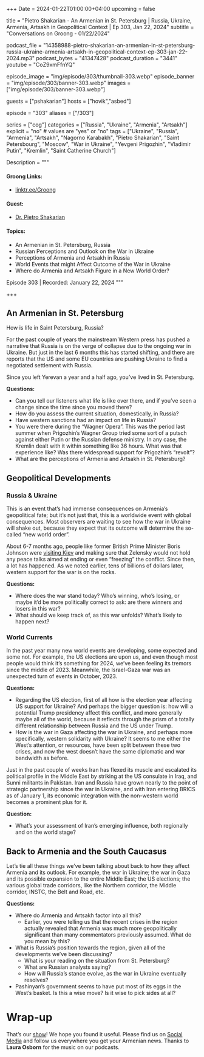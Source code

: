 +++
Date = 2024-01-22T01:00:00+04:00
upcoming = false

title = "Pietro Shakarian - An Armenian in St. Petersburg | Russia, Ukraine, Armenia, Artsakh in Geopolitical Context | Ep 303, Jan 22, 2024"
subtitle = "Conversations on Groong - 01/22/2024"

podcast_file = "14358988-pietro-shakarian-an-armenian-in-st-petersburg-russia-ukraine-armenia-artsakh-in-geopolitical-context-ep-303-jan-22-2024.mp3"
podcast_bytes = "41347428"
podcast_duration = "3441"
youtube = "CoZ9xmFfnYQ"

episode_image = "img/episode/303/thumbnail-303.webp"
episode_banner = "img/episode/303/banner-303.webp"
images = ["img/episode/303/banner-303.webp"]

guests = ["pshakarian"]
hosts = ["hovik","asbed"]

episode = "303"
aliases = ["/303"]

series = ["cog"]
categories = ["Russia", "Ukraine", "Armenia", "Artsakh"]
explicit = "no" # values are "yes" or "no"
tags = ["Ukraine", "Russia", "Armenia", "Artsakh", "Nagorno Karabakh", "Pietro Shakarian", "Saint Petersbourg", "Moscow", "War in Ukraine", "Yevgeni Prigozhin", "Vladimir Putin", "Kremlin", "Saint Catherine Church"]

Description = """

#### Groong Links:
* [linktr.ee/Groong](https://linktr.ee/groong)

#### Guest:
* [Dr. Pietro Shakarian](/guest/pshakarian)

#### Topics:
* An Armenian in St. Petersburg, Russia
* Russian Perceptions and Outlook on the War in Ukraine
* Perceptions of Armenia and Artsakh in Russia
* World Events that might Affect Outcome of the War in Ukraine
* Where do Armenia and Artsakh Figure in a New World Order?

Episode 303 | Recorded: January 22, 2024
"""

+++

## An Armenian in St. Petersburg

How is life in Saint Petersburg, Russia?

For the past couple of years the mainstream Western press has pushed a narrative that Russia is on the verge of collapse due to the ongoing war in Ukraine. But just in the last 6 months this has started shifting, and there are reports that the US and some EU countries are pushing Ukraine to find a negotiated settlement with Russia.

Since you left Yerevan a year and a half ago, you’ve lived in St. Petersburg.

**Questions:**
* Can you tell our listeners what life is like over there, and if you’ve seen a change since the time since you moved there?
* How do you assess the current situation, domestically, in Russia?
* Have western sanctions had an impact on life in Russia?
* You were there during the “Wagner Opera”. This was the period last summer when Prigozhin’s Wagner Group tried some sort of a putsch against either Putin or the Russian defense ministry. In any case, the Kremlin dealt with it within something like 36 hours. What was that experience like? Was there widespread support for Prigozhin’s “revolt”?
* What are the perceptions of Armenia and Artsakh in St. Petersburg?


## Geopolitical Developments


### Russia & Ukraine

This is an event that’s had immense consequences on Armenia’s geopolitical fate; but it’s not just that, this is a worldwide event with global consequences. Most observers are waiting to see how the war in Ukraine will shake out, because they expect that its outcome will determine the so-called “new world order”.

About 6-7 months ago, people like former British Prime Minister Boris Johnson were [visiting Kiev](https://responsiblestatecraft.org/2022/09/02/diplomacy-watch-why-did-the-west-stop-a-peace-deal-in-ukraine/) and making sure that Zelensky would not hold any peace talks aimed at ending or even “freezing” the conflict. Since then, a lot has happened. As we noted earlier, tens of billions of dollars later, western support for the war is on the rocks.

**Questions:**
* Where does the war stand today? Who’s winning, who’s losing, or maybe it’d be more politically correct to ask: are there winners and losers in this war?
* What should we keep track of, as this war unfolds? What’s likely to happen next?


### World Currents

In the past year many new world events are developing, some expected and some not. For example, the US elections are upon us, and even though most people would think it’s something for 2024, we’ve been feeling its tremors since the middle of 2023. Meanwhile, the Israel-Gaza war was an unexpected turn of events in October, 2023.

**Questions:**
* Regarding the US election, first of all how is the election year affecting US support for Ukraine? And perhaps the bigger question is: how will a potential Trump presidency affect this conflict, and more generally maybe all of the world, because it reflects through the prism of a totally different relationship between Russia and the US under Trump.
* How is the war in Gaza affecting the war in Ukraine, and perhaps more specifically, western solidarity with Ukraine? It seems to me either the West’s attention, or resources, have been split between these two crises, and now the west doesn’t have the same diplomatic and war bandwidth as before.

Just in the past couple of weeks Iran has flexed its muscle and escalated its political profile in the Middle East by striking at the US consulate in Iraq, and Sunni militants in Pakistan. Iran and Russia have grown nearly to the point of strategic partnership since the war in Ukraine, and with Iran entering BRICS as of January 1, its economic integration with the non-western world becomes a prominent plus for it.

**Question:**
* What’s your assessment of Iran’s emerging influence, both regionally and on the world stage?


## Back to Armenia and the South Caucasus

Let’s tie all these things we’ve been talking about back to how they affect Armenia and its outlook. For example, the war in Ukraine; the war in Gaza and its possible expansion to the entire Middle East; the US elections; the various global trade corridors, like the Northern corridor, the Middle corridor, INSTC, the Belt and Road, etc.

**Questions:**
* Where do Armenia and Artsakh factor into all this?
    * Earlier, you were telling us that the recent crises in the region actually revealed that Armenia was much more geopolitically significant than many commentators previously assumed. What do you mean by this?
* What is Russia’s position towards the region, given all of the developments we’ve been discussing?
    * What is your reading on the situation from St. Petersburg?
    * What are Russian analysts saying?
    * How will Russia’s stance evolve, as the war in Ukraine eventually resolves?
* Pashinyan’s government seems to have put most of its eggs in the West’s basket. Is this a wise move? Is it wise to pick sides at all?


# Wrap-up

That’s our [show](https://podcasts.groong.org/)! We hope you found it useful. Please find us on [Social Media](https://linktr.ee/groong) and follow us everywhere you get your Armenian news.
Thanks to **Laura Osborn** for the music on our podcasts.
